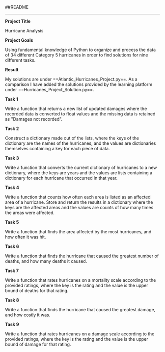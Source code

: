##README

---

**Project Title**

Hurricane Analysis

**Project Goals** 

Using fundamental knowledge of Python to organize and process the data of 34 different Category 5 hurricanes in order to find solutions for nine different tasks. 

**Result**

My solutions are under ==Atlantic_Hurricanes_Project.py==.  As a comparison I have added the solutions provided by the learning platform under ==Hurricanes_Project_Solution.py==.  

 
**Task 1**

Write a function that returns a new list of updated damages where the recorded data is converted to float values and the missing data is retained as "Damages not recorded". 

**Task 2** 

Construct a dictionary made out of the lists, where the keys of the dictionary are the names of the hurricanes, and the values are dictionaries themselves containing a key for each piece of data. 

**Task 3** 

Write a function that converts the current dictionary of hurricanes to a new dictionary, where the keys are years and the values are lists containing a dictionary for each hurricane that occurred in that year. 

**Task 4** 

Write a function that counts how often each area is listed as an affected area of a hurricane. Store and return the results in a dictionary where the keys are the affected areas and the values are counts of how many times the areas were affected. 

**Task 5** 

Write a function that finds the area affected by the most hurricanes, and how often it was hit. 

**Task 6** 

Write a function that finds the hurricane that caused the greatest number of deaths, and how many deaths it caused. 

**Task 7** 

Write a function that rates hurricanes on a mortality scale according to the provided ratings, where the key is the rating and the value is the upper bound of deaths for that rating. 

**Task 8** 

Write a function that finds the hurricane that caused the greatest damage, and how costly it was. 

**Task 9** 

Write a function that rates hurricanes on a damage scale according to the provided ratings, where the key is the rating and the value is the upper bound of damage for that rating. 